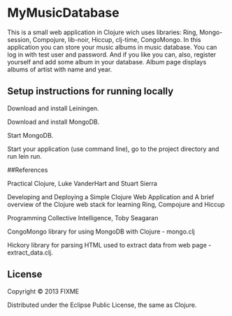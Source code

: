 # MyMusicDatabase

This is a small web application in Clojure wich uses libraries: Ring, 
Mongo-session, Compojure, lib-noir, Hiccup, clj-time, CongoMongo. 
In this application you can store your music albums in music database. 
You can log in with test user and password.
And if you like you can, also, register yourself and add some album in your database. 
Album page displays albums of artist with name and year.


## Setup instructions  for running locally

Download and install Leiningen.

Download and install MongoDB.

Start MongoDB.

Start your application (use command line), go to the project directory and run lein run.



##References

Practical Clojure, Luke VanderHart and Stuart Sierra

Developing and Deploying a Simple Clojure Web Application and A brief overview of the Clojure web stack for learning Ring, Compojure and Hiccup

Programming Collective Intelligence, Toby Seagaran 

CongoMongo library for using MongoDB with Clojure - mongo.clj

Hickory library for parsing HTML used to extract data from web page - extract_data.clj.

## License

Copyright © 2013 FIXME

Distributed under the Eclipse Public License, the same as Clojure.
